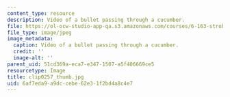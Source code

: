 ```yaml
---
content_type: resource
description: Video of a bullet passing through a cucumber.
file: https://ol-ocw-studio-app-qa.s3.amazonaws.com/courses/6-163-strobe-project-laboratory-fall-2005/6af7eda9a9dccebe62e31f2bd4a8c4e7_clip0257_thumb.jpg
file_type: image/jpeg
image_metadata:
  caption: Video of a bullet passing through a cucumber.
  credit: ''
  image-alt: ''
parent_uid: 51cd369a-eca7-e347-1507-a5f406669ce5
resourcetype: Image
title: clip0257_thumb.jpg
uid: 6af7eda9-a9dc-cebe-62e3-1f2bd4a8c4e7
---
```

